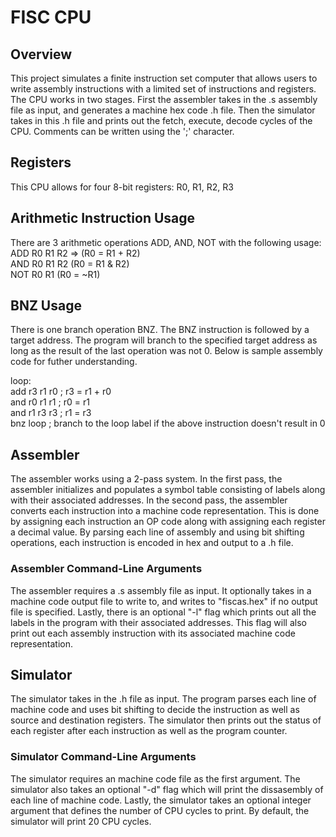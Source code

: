 # FISC CPU 

## Overview
This project simulates a finite instruction set computer that allows users to write assembly instructions with a limited set of instructions and registers. The CPU works in two stages. First the assembler takes in the .s assembly file as input, and generates a machine hex code .h file. Then the simulator takes in this .h file and prints out the fetch, execute, decode cycles of the CPU. Comments can be written using the ';' character.

## Registers
This CPU allows for four 8-bit registers: R0, R1, R2, R3  

## Arithmetic Instruction Usage
There are 3 arithmetic operations ADD, AND, NOT with the following usage:  
ADD R0 R1 R2 => (R0 = R1 + R2)  
AND R0 R1 R2 (R0 = R1 & R2)  
NOT R0 R1 (R0 = ~R1)  

## BNZ Usage  
There is one branch operation BNZ. The BNZ instruction is followed by a target address. The program will branch to the specified target address as long as the result of the last operation was not 0. Below is sample assembly code for futher understanding.  

loop:  
  add r3 r1 r0  ;  r3 = r1 + r0  
  and r0 r1 r1  ;  r0 = r1  
  and r1 r3 r3  ;  r1 = r3  
  bnz loop ; branch to the loop label if the above instruction doesn't result in 0

## Assembler
The assembler works using a 2-pass system. In the first pass, the assembler initializes and populates a symbol table consisting of labels along with their associated addresses. In the second pass, the assembler converts each instruction into a machine code representation. This is done by assigning each instruction an OP code along with assigning each register a decimal value. By parsing each line of assembly and using bit shifting operations, each instruction is encoded in hex and output to a .h file.

### Assembler Command-Line Arguments
The assembler requires a .s assembly file as input. It optionally takes in a machine code output file to write to, and writes to "fiscas.hex" if no output file is specified. Lastly, there is an optional "-l" flag which prints out all the labels in the program with their associated addresses. This flag will also print out each assembly instruction with its associated machine code representation.  

## Simulator
The simulator takes in the .h file as input. The program parses each line of machine code and uses bit shifting to decide the instruction as well as source and destination registers. The simulator then prints out the status of each register after each instruction as well as the program counter.

### Simulator Command-Line Arguments
The simulator requires an machine code file as the first argument. The simulator also takes an optional "-d" flag which will print the dissasembly of each line of machine code. Lastly, the simulator takes an optional integer argument that defines the number of CPU cycles to print. By default, the simulator will print 20 CPU cycles. 
